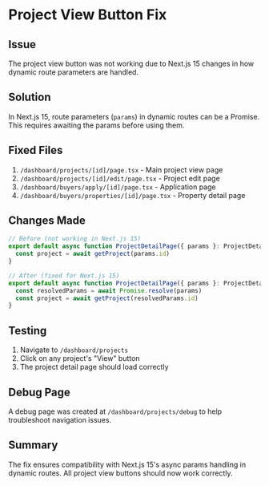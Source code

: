 # Project View Button Fix

## Issue
The project view button was not working due to Next.js 15 changes in how dynamic route parameters are handled.

## Solution
In Next.js 15, route parameters (`params`) in dynamic routes can be a Promise. This requires awaiting the params before using them.

## Fixed Files
1. `/dashboard/projects/[id]/page.tsx` - Main project view page
2. `/dashboard/projects/[id]/edit/page.tsx` - Project edit page
3. `/dashboard/buyers/apply/[id]/page.tsx` - Application page
4. `/dashboard/buyers/properties/[id]/page.tsx` - Property detail page

## Changes Made
```typescript
// Before (not working in Next.js 15)
export default async function ProjectDetailPage({ params }: ProjectDetailPageProps) {
  const project = await getProject(params.id)
}

// After (fixed for Next.js 15)
export default async function ProjectDetailPage({ params }: ProjectDetailPageProps) {
  const resolvedParams = await Promise.resolve(params)
  const project = await getProject(resolvedParams.id)
}
```

## Testing
1. Navigate to `/dashboard/projects` 
2. Click on any project's "View" button
3. The project detail page should load correctly

## Debug Page
A debug page was created at `/dashboard/projects/debug` to help troubleshoot navigation issues.

## Summary
The fix ensures compatibility with Next.js 15's async params handling in dynamic routes. All project view buttons should now work correctly.